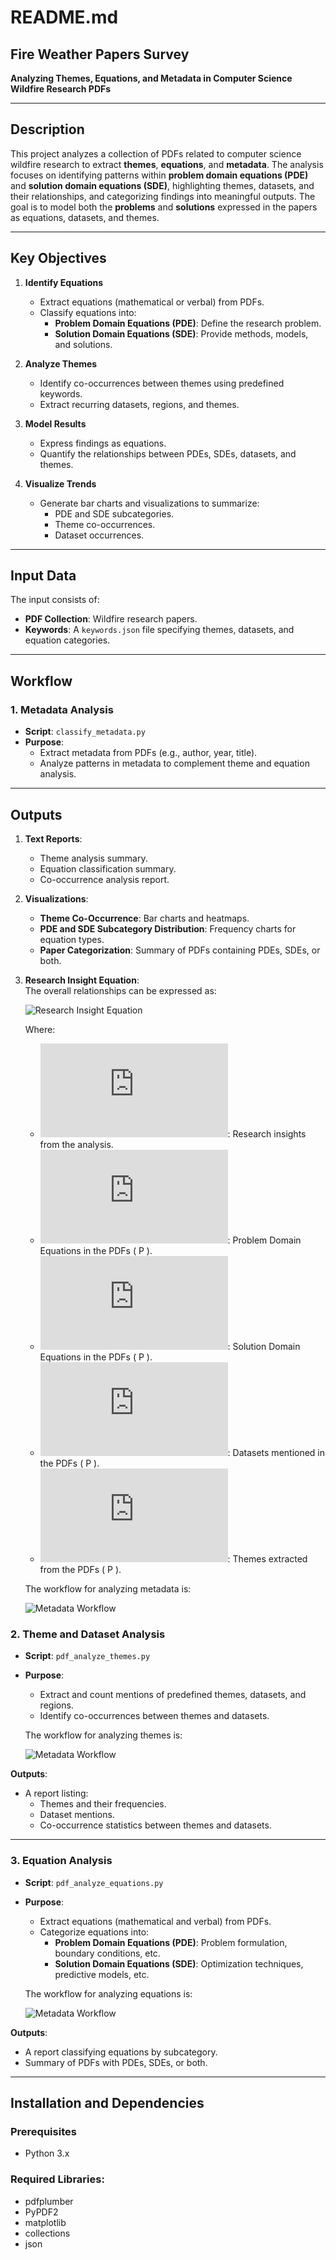 # README.md

## Fire Weather Papers Survey
**Analyzing Themes, Equations, and Metadata in Computer Science Wildfire Research PDFs**

---

## Description

This project analyzes a collection of PDFs related to computer science wildfire research to extract **themes**, **equations**, and **metadata**. The analysis focuses on identifying patterns within **problem domain equations (PDE)** and **solution domain equations (SDE)**, highlighting themes, datasets, and their relationships, and categorizing findings into meaningful outputs. The goal is to model both the **problems** and **solutions** expressed in the papers as equations, datasets, and themes.

---

## Key Objectives

1. **Identify Equations**  
   - Extract equations (mathematical or verbal) from PDFs.
   - Classify equations into:
     - **Problem Domain Equations (PDE)**: Define the research problem.
     - **Solution Domain Equations (SDE)**: Provide methods, models, and solutions.

2. **Analyze Themes**  
   - Identify co-occurrences between themes using predefined keywords.
   - Extract recurring datasets, regions, and themes.

3. **Model Results**  
   - Express findings as equations.
   - Quantify the relationships between PDEs, SDEs, datasets, and themes.

4. **Visualize Trends**  
   - Generate bar charts and visualizations to summarize:
     - PDE and SDE subcategories.
     - Theme co-occurrences.
     - Dataset occurrences.

---

## Input Data

The input consists of:
- **PDF Collection**: Wildfire research papers.
- **Keywords**: A `keywords.json` file specifying themes, datasets, and equation categories.

---

## Workflow

### 1. **Metadata Analysis**
- **Script**: `classify_metadata.py`
- **Purpose**:  
   - Extract metadata from PDFs (e.g., author, year, title).  
   - Analyze patterns in metadata to complement theme and equation analysis.

---

## Outputs

1. **Text Reports**:  
   - Theme analysis summary.
   - Equation classification summary.
   - Co-occurrence analysis report.

2. **Visualizations**:  
   - **Theme Co-Occurrence**: Bar charts and heatmaps.
   - **PDE and SDE Subcategory Distribution**: Frequency charts for equation types.
   - **Paper Categorization**: Summary of PDFs containing PDEs, SDEs, or both.

3. **Research Insight Equation**:  
   The overall relationships can be expressed as:  

   ![Research Insight Equation](https://latex.codecogs.com/svg.latex?R=f\left(PDE(P),SDE(P),D(P),T(P)\right))

   Where:  
   - ![R](https://latex.codecogs.com/svg.latex?R): Research insights from the analysis.  
   - ![PDE(P)](https://latex.codecogs.com/svg.latex?PDE(P)): Problem Domain Equations in the PDFs \( P \).  
   - ![SDE(P)](https://latex.codecogs.com/svg.latex?SDE(P)): Solution Domain Equations in the PDFs \( P \).  
   - ![D(P)](https://latex.codecogs.com/svg.latex?D(P)): Datasets mentioned in the PDFs \( P \).  
   - ![T(P)](https://latex.codecogs.com/svg.latex?T(P)): Themes extracted from the PDFs \( P \).  


   The workflow for analyzing metadata is:

   ![Metadata Workflow](./data/workflow_metadata.svg)

### 2. **Theme and Dataset Analysis**
- **Script**: `pdf_analyze_themes.py`
- **Purpose**:  
   - Extract and count mentions of predefined themes, datasets, and regions.  
   - Identify co-occurrences between themes and datasets.

   The workflow for analyzing themes is:

   ![Metadata Workflow](./data/workflow_themes.svg)

**Outputs**:
- A report listing:
  - Themes and their frequencies.
  - Dataset mentions.
  - Co-occurrence statistics between themes and datasets.

---

### 3. **Equation Analysis**
- **Script**: `pdf_analyze_equations.py`
- **Purpose**:  
   - Extract equations (mathematical and verbal) from PDFs.  
   - Categorize equations into:
     - **Problem Domain Equations (PDE)**: Problem formulation, boundary conditions, etc.
     - **Solution Domain Equations (SDE)**: Optimization techniques, predictive models, etc.  

   The workflow for analyzing equations is:

   ![Metadata Workflow](./data/workflow_equations.svg)

**Outputs**:
- A report classifying equations by subcategory.
- Summary of PDFs with PDEs, SDEs, or both.

---

## Installation and Dependencies

### Prerequisites
- Python 3.x

### Required Libraries:
- pdfplumber
- PyPDF2
- matplotlib
- collections
- json
